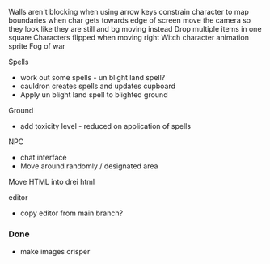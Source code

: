 Walls aren't blocking when using arrow keys
constrain character to map boundaries
when char gets towards edge of screen move the camera so they look like they are still and bg moving instead
Drop multiple items in one square
Characters flipped when moving right
Witch character animation sprite 
Fog of war

Spells

 - work out some spells - un blight land spell?
 - cauldron creates spells and updates cupboard
 - Apply un blight land spell to blighted ground

Ground
 - add toxicity level - reduced on application of spells
  
NPC
  - chat interface
 - Move around randomly / designated area

Move HTML into drei html


editor
- copy editor from main branch?


### Done

* make images crisper 
